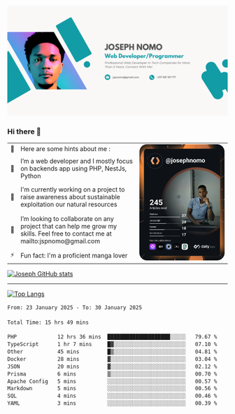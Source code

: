 ![Banner of my profile!](/Joseph_NOMO_NEW.png "Banner")

### Hi there 👋

<!--- | --  | 👋  | Here are some hints about me :                                                                                                 | <td rowspan=6><img src="/devcard.svg" width="400" alt="Joseph NOMO's Dev Card"/></td> |
| --- | --- | ------------------------------------------------------------------------------------------------------------------------------ | ------------------------------------------------------------------------------------- |
| --  | 🔭  | I’m a web developer and I mostly focus on backends app using PHP, NestJs, Python                                               |
| --  | 🦁  | I'm currently working on a project to raise awareness about sustainable exploitation our natural resources                     |
| --  | 👯  | I’m looking to collaborate on any project that can help me grow my skills. Feel free to contact me at mailto:jspnomo@gmail.com |
| --  | ⚡  | Fun fact: I'm a proficient manga lover                                                                                         |
--->

<table>
    <tr>
        <td width="1%">👋</td>
        <td width="55%">Here are some hints about me :</td>
        <td rowspan=6 width="44%"><img src="/devcard.svg" width="400" alt="Joseph NOMO's Dev Card"/></td>
    </tr>
    <tr>
        <td>🔭</td>
        <td>I’m a web developer and I mostly focus on backends app using PHP, NestJs, Python</td>
    </tr>
    <tr>
        <td>🦁</td>
        <td>I'm currently working on a project to raise awareness about sustainable exploitation our natural resources</td>
    </tr>
    <tr>
        <td>👯</td>
        <td>I’m looking to collaborate on any project that can help me grow my skills. Feel free to contact me at mailto:jspnomo@gmail.com</td>
    </tr>
    <tr>
        <td>⚡</td>
        <td>Fun fact: I'm a proficient manga lover</td>
    </tr>

</table>

[![Joseph GitHub stats](https://github-readme-stats-seven-sigma-53.vercel.app/api?username=Jspascal)](https://github.com/Jspascal/github-readme-stats)

---

[![Top Langs](https://github-readme-stats-seven-sigma-53.vercel.app/api/top-langs/?username=Jspascal&layout=compact)](https://github.com/Jspascal/github-readme-stats)

<!--START_SECTION:waka-->

```txt
From: 23 January 2025 - To: 30 January 2025

Total Time: 15 hrs 49 mins

PHP             12 hrs 36 mins  ████████████████████░░░░░   79.67 %
TypeScript      1 hr 7 mins     █▓░░░░░░░░░░░░░░░░░░░░░░░   07.10 %
Other           45 mins         █▒░░░░░░░░░░░░░░░░░░░░░░░   04.81 %
Docker          28 mins         ▓░░░░░░░░░░░░░░░░░░░░░░░░   03.04 %
JSON            20 mins         ▓░░░░░░░░░░░░░░░░░░░░░░░░   02.12 %
Prisma          6 mins          ▒░░░░░░░░░░░░░░░░░░░░░░░░   00.70 %
Apache Config   5 mins          ░░░░░░░░░░░░░░░░░░░░░░░░░   00.57 %
Markdown        5 mins          ░░░░░░░░░░░░░░░░░░░░░░░░░   00.56 %
SQL             4 mins          ░░░░░░░░░░░░░░░░░░░░░░░░░   00.46 %
YAML            3 mins          ░░░░░░░░░░░░░░░░░░░░░░░░░   00.39 %
```

<!--END_SECTION:waka-->
